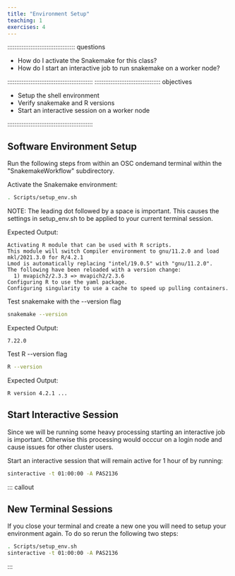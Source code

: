 ```yaml
---
title: "Environment Setup"
teaching: 1
exercises: 4
---
```

:::::::::::::::::::::::::::::::::::::: questions 

- How do I activate the Snakemake for this class?
- How do I start an interactive job to run snakemake on a worker node?

::::::::::::::::::::::::::::::::::::::::::::::::
::::::::::::::::::::::::::::::::::::: objectives

- Setup the shell environment
- Verify snakemake and R versions
- Start an interactive session on a worker node

::::::::::::::::::::::::::::::::::::::::::::::::

## Software Environment Setup

Run the following steps from within an OSC ondemand terminal within the "SnakemakeWorkflow" subdirectory.

Activate the Snakemake environment:
```bash
. Scripts/setup_env.sh
```
NOTE: The leading dot followed by a space is important. This causes the settings in setup_env.sh to be applied
to your current terminal session.


Expected Output:
```output
Activating R module that can be used with R scripts.
This module will switch Compiler environment to gnu/11.2.0 and load mkl/2021.3.0 for R/4.2.1
Lmod is automatically replacing "intel/19.0.5" with "gnu/11.2.0".
The following have been reloaded with a version change:
  1) mvapich2/2.3.3 => mvapich2/2.3.6
Configuring R to use the yaml package.
Configuring singularity to use a cache to speed up pulling containers.
```

Test snakemake with the --version flag
```bash
snakemake --version
```

Expected Output:
```output
7.22.0
```

Test R --version flag
```bash
R --version
```

Expected Output:
```output
R version 4.2.1 ...
```


## Start Interactive Session
Since we will be running some heavy processing starting an interactive job is important.
Otherwise this processing would occcur on a login node and cause issues for other cluster users.

Start an interactive session that will remain active for 1 hour of by running:
```bash
sinteractive -t 01:00:00 -A PAS2136
```

::: callout
## New Terminal Sessions
If you close your terminal and create a new one you will need to setup your environment again.
To do so rerun the following two steps:
```bash
. Scripts/setup_env.sh
sinteractive -t 01:00:00 -A PAS2136
```
:::
